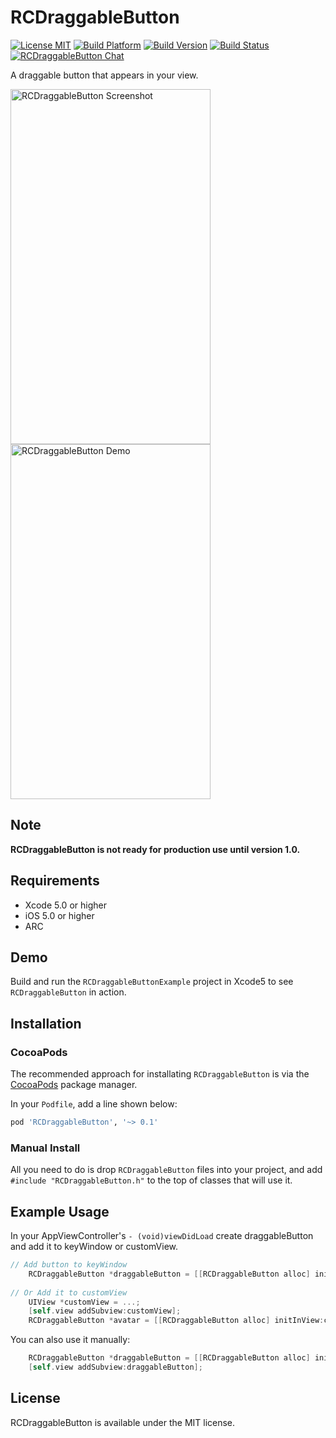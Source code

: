 # RCDraggableButton

[![License MIT](https://go-shields.herokuapp.com/license-MIT-blue.png)](https://github.com/RidgeCorn/RCDraggableButton/blob/master/LICENSE)
[![Build Platform](https://cocoapod-badges.herokuapp.com/p/RCDraggableButton/badge.png)](https://github.com/RidgeCorn/RCDraggableButton)
[![Build Version](https://cocoapod-badges.herokuapp.com/v/RCDraggableButton/badge.png)](https://github.com/RidgeCorn/RCDraggableButton)
[![Build Status](https://travis-ci.org/RidgeCorn/RCDraggableButton.png?branch=master)](https://travis-ci.org/RidgeCorn/RCDraggableButton)
[![RCDraggableButton Chat](https://badges.gitter.im/RidgeCorn/RCDraggableButton.png)](https://gitter.im/RidgeCorn/RCDraggableButton)

A draggable button that appears in your view.

<img src="https://github.com/RidgeCorn/RCDraggableButton/raw/master/Screenshot.png" alt="RCDraggableButton Screenshot" width="320" height="568" />
<img src="https://github.com/RidgeCorn/RCDraggableButton/raw/master/Demo.gif" alt="RCDraggableButton Demo" width="320" height="568" />

## Note

**RCDraggableButton is not ready for production use until version 1.0.**


## Requirements
* Xcode 5.0 or higher
* iOS 5.0 or higher
* ARC


## Demo

Build and run the `RCDraggableButtonExample` project in Xcode5 to see `RCDraggableButton` in action.


## Installation

### CocoaPods

The recommended approach for installating `RCDraggableButton` is via the [CocoaPods](http://cocoapods.org/) package manager.

In your `Podfile`, add a line shown below:

``` bash
pod 'RCDraggableButton', '~> 0.1'
```

### Manual Install

All you need to do is drop `RCDraggableButton` files into your project, and add `#include "RCDraggableButton.h"` to the top of classes that will use it.


## Example Usage

In your AppViewController's `- (void)viewDidLoad` create draggableButton and add it to keyWindow or customView.

```objective-c
// Add button to keyWindow
	RCDraggableButton *draggableButton = [[RCDraggableButton alloc] initInKeyWindowWithFrame:CGRectMake(0, 100, 60, 60)];
	
// Or Add it to customView
	UIView *customView = ...;
    [self.view addSubview:customView];
    RCDraggableButton *avatar = [[RCDraggableButton alloc] initInView:customView WithFrame:CGRectMake(120, 120, 60, 60)];
```

You can also use it manually:

```objective-c
	RCDraggableButton *draggableButton = [[RCDraggableButton alloc] initWithFrame:CGRectMake(0, 100, 60, 60)];
	[self.view addSubview:draggableButton];
```

## License

RCDraggableButton is available under the MIT license.
